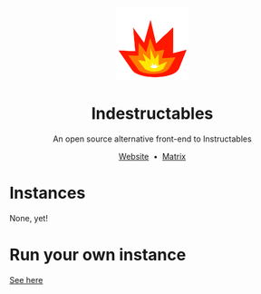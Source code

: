 <div align="center">
<img src="static/img/logo.png">
<h1>Indestructables</h1>
An open source alternative front-end to Instructables

<a href="https://indestructables.codeberg.page/">Website</a>
&nbsp;•&nbsp;
<a href="https://matrix.to/#/#indestructables-general:fedora.im">Matrix</a>
</div>

# Instances
None, yet!

# Run your own instance
<a href="https://codeberg.org/indestructables/docs/wiki/Run-your-own-instance">See here</a>